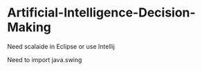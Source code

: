 # Artificial-Intelligence-Decision-Making

Need scalaide in Eclipse
or use Intellij

Need to import java.swing
